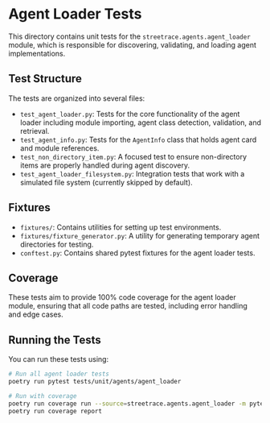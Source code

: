 # Agent Loader Tests

This directory contains unit tests for the `streetrace.agents.agent_loader` module, which is responsible for discovering, validating, and loading agent implementations.

## Test Structure

The tests are organized into several files:

- `test_agent_loader.py`: Tests for the core functionality of the agent loader including module importing, agent class detection, validation, and retrieval.
- `test_agent_info.py`: Tests for the `AgentInfo` class that holds agent card and module references.
- `test_non_directory_item.py`: A focused test to ensure non-directory items are properly handled during agent discovery.
- `test_agent_loader_filesystem.py`: Integration tests that work with a simulated file system (currently skipped by default).

## Fixtures

- `fixtures/`: Contains utilities for setting up test environments.
- `fixtures/fixture_generator.py`: A utility for generating temporary agent directories for testing.
- `conftest.py`: Contains shared pytest fixtures for the agent loader tests.

## Coverage

These tests aim to provide 100% code coverage for the agent loader module, ensuring that all code paths are tested, including error handling and edge cases.

## Running the Tests

You can run these tests using:

```bash
# Run all agent loader tests
poetry run pytest tests/unit/agents/agent_loader

# Run with coverage
poetry run coverage run --source=streetrace.agents.agent_loader -m pytest tests/unit/agents/agent_loader
poetry run coverage report
```
